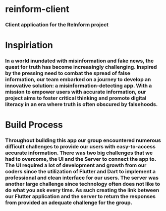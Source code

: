 # reinform-client

### Client application for the ReInform project

# Inspiriation

### In a world inundated with misinformation and fake news, the quest for truth has become increasingly challenging. Inspired by the pressing need to combat the spread of false information, our team embarked on a journey to develop an innovative solution: a misinformation-detecting app. With a mission to empower users with accurate information, our project aims to foster critical thinking and promote digital literacy in an era where truth is often obscured by falsehoods.

# Build Process

### Throughout building this app our group encountered numerous difficult challenges to provide our users with easy-to-access accurate information. There was two big challenges that we had to overcome, the UI and the Server to connect the app to. The UI required a lot of development and growth from our coders since the utilization of Flutter and Dart to implement a professional and clean interface for our users. The server was another large challenge since technology often does not like to do what you ask every time. As such creating the link between our Flutter application and the server to return the responses from provided an adequate challenge for the group.


